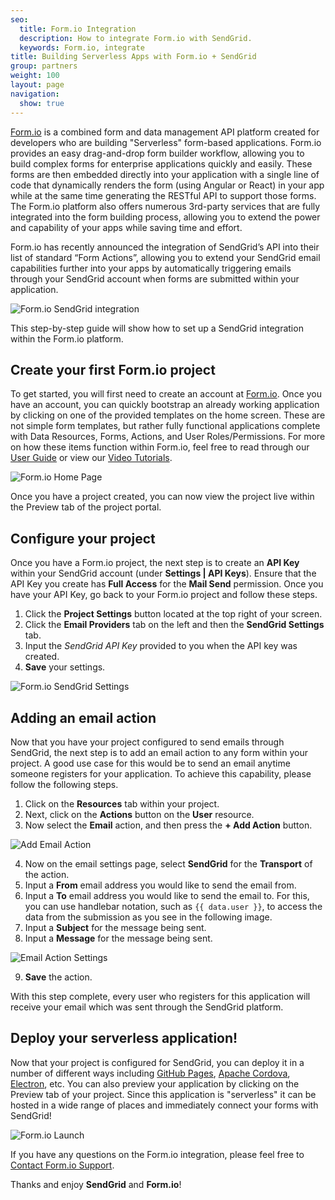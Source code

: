 ```yaml
---
seo:
  title: Form.io Integration
  description: How to integrate Form.io with SendGrid.
  keywords: Form.io, integrate
title: Building Serverless Apps with Form.io + SendGrid
group: partners
weight: 100
layout: page
navigation:
  show: true
---
```


[Form.io](https://form.io) is a combined form and data management API platform created for developers who are building "Serverless" form-based applications. Form.io provides an easy drag-and-drop form builder workflow, allowing you to build complex forms for enterprise applications quickly and easily. These forms are then embedded directly into your application with a single line of code that dynamically renders the form (using Angular or React) in your app while at the same time generating the RESTful API to support those forms. The Form.io platform also offers numerous 3rd-party services that are fully integrated into the form building process, allowing you to extend the power and capability of your apps while saving time and effort.

Form.io has recently announced the integration of SendGrid’s API into their list of standard “Form Actions”, allowing you to extend your SendGrid email capabilities further into your apps by automatically triggering emails through your SendGrid account when forms are submitted within your application.

![Form.io SendGrid integration]({{root_url}}/images/formio-sendgrid.png "Form.io SendGrid Integration")

This step-by-step guide will show how to set up a SendGrid integration within the Form.io platform.

## 	Create your first Form.io project

To get started, you will first need to create an account at [Form.io](https://portal.form.io). Once you have an account, you can quickly bootstrap an already working application by clicking on one of the provided templates on the home screen. These are not simple form templates, but rather fully functional applications complete with Data Resources, Forms, Actions, and User Roles/Permissions. For more on how these items function within Form.io, feel free to read through our [User Guide](https://help.form.io/userguide/) or view our [Video Tutorials](https://help.form.io/tutorials/videos/#welcome).

![Form.io Home Page]({{root_url}}/images/formio-home.png "Form.io Home Page")

Once you have a project created, you can now view the project live within the Preview tab of the project portal.

## 	Configure your project

Once you have a Form.io project, the next step is to create an **API Key** within your SendGrid account (under **Settings | API Keys**). Ensure that the API Key you create has **Full Access** for the **Mail Send** permission. Once you have your API Key, go back to your Form.io project and follow these steps.

1. Click the **Project Settings** button located at the top right of your screen.
1. Click the **Email Providers** tab on the left and then the **SendGrid Settings** tab.
1. Input the *SendGrid API Key* provided to you when the API key was created.
1. **Save** your settings.

![Form.io SendGrid Settings]({{root_url}}/images/formio-settings.png "Form.io SendGrid Settings")

## 	Adding an email action

Now that you have your project configured to send emails through SendGrid, the next step is to add an email action to any form within your project. A good use case for this would be to send an email anytime someone registers for your application. To achieve this capability, please follow the following steps.

 1. Click on the **Resources** tab within your project.
 1. Next, click on the **Actions** button on the **User** resource.
 1. Now select the **Email** action, and then press the **+ Add Action** button.

   ![Add Email Action]({{root_url}}/images/formio-add-email.png "Form.io Add Email Action")

 4. Now on the email settings page, select **SendGrid** for the **Transport** of the action.
 5. Input a **From** email address you would like to send the email from.
 1. Input a **To** email address you would like to send the email to. For this, you can use handlebar notation, such as ```{{ data.user }}```, to access the data from the submission as you see in the following image.
 1. Input a **Subject** for the message being sent.
 1. Input a **Message** for the message being sent.

   ![Email Action Settings]({{root_url}}/images/formio-email-action.png "Form.io Email Action Settings")

 9. **Save** the action.

With this step complete, every user who registers for this application will receive your email which was sent through the SendGrid platform.

## 	Deploy your serverless application!

Now that your project is configured for SendGrid, you can deploy it in a number of different ways including [GitHub Pages](https://pages.github.com/), [Apache Cordova](https://cordova.apache.org/), [Electron](http://electron.atom.io/), etc. You can also preview your application by clicking on the Preview tab of your project. Since this application is "serverless" it can be hosted in a wide range of places and immediately connect your forms with SendGrid!

![Form.io Launch]({{root_url}}/images/formio-launch.png "Form.io Launch")

If you have any questions on the Form.io integration, please feel free to [Contact Form.io Support](https://form.io/#contact).

Thanks and enjoy **SendGrid** and **Form.io**!
